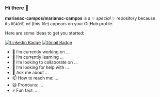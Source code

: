 ### Hi there 👋


**marianac-campos/marianac-campos** is a ✨ _special_ ✨ repository because its `README.md` (this file) appears on your GitHub profile.

Here are some ideas to get you started:

[![Linkedin Badge](https://img.shields.io/badge/-Mariana%20Campos-6633cc?style=flat-square&logo=Linkedin&logoColor=white&link=https://www.linkedin.com/in/mariana-campos-br/)](https://www.linkedin.com/in/mariana-campos-br/) 
[![Gmail Badge](https://img.shields.io/badge/-Entre%20em%20Contato-6633cc?style=flat-square&logo=Gmail&logoColor=white&link=mailto:marianacristinadecampos@gmail.com)](mailto:marianacristinadecampos@gmail.com)

- 🔭 I’m currently working on ...
- 🌱 I’m currently learning ...
- 👯 I’m looking to collaborate on ...
- 🤔 I’m looking for help with ...
- 💬 Ask me about ...
- 📫 How to reach me: ...
- 😄 Pronouns: ...
- ⚡ Fun fact: ...
